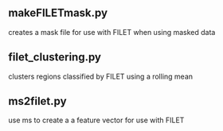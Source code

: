 ## makeFILETmask.py
creates a mask file for use with FILET when using masked data

## filet_clustering.py
clusters regions classified by FILET using a rolling mean

## ms2filet.py
use ms to create a a feature vector for use with FILET